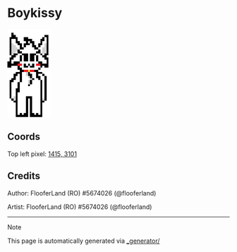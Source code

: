 # Boykissy

<img src="././boykissy.png" height="200px" style="image-rendering: pixelated;" />

## Coords

Top left pixel: [1415, 3101](https://wplace.live/?lat=46.182690758083275&lng=21.34256802802733&zoom=15.887549562458203)

## Credits

Author: FlooferLand (RO) #5674026 (@flooferland)

Artist: FlooferLand (RO) #5674026 (@flooferland)

---

> [!NOTE]
> This page is automatically generated via [_generator/](../_generator)